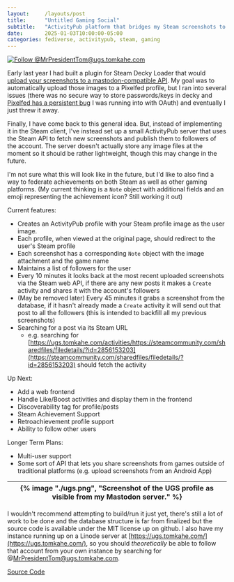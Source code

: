 ```yaml
---
layout:     /layouts/post
title:      "Untitled Gaming Social"
subtitle:   "ActivityPub platform that bridges my Steam screenshots to the social web"
date: 		2025-01-03T10:00:00-05:00
categories: fediverse, activitypub, steam, gaming
---
```


[![Follow @MrPresidentTom@ugs.tomkahe.com](https://fedi-badge.deno.dev/@MrPresidentTom@ugs.tomkahe.com/followers.svg?style=plastic)](https://ugs.tomkahe.com/user/MrPresidentTom)


Early last year I had built a plugin for Steam Decky Loader that would [upload your screenshots to a mastodon-compatible API](https://github.com/TomCasavant/DeckMastodonPoster).
My goal was to automatically upload those images to a Pixelfed profile, but I ran into several issues (there was no secure way to store passwords/keys 
in decky and [Pixelfed has a persistent bug](https://github.com/pixelfed/pixelfed/issues/2522) I was running into with OAuth) and eventually
I just threw it away. 

Finally, I have come back to this general idea. But, instead of implementing it in the Steam client, I've instead set up a small ActivityPub
server that uses the Steam API to fetch new screenshots and publish them to followers of the account. The server doesn't actually store any image files at the moment so it should be rather lightweight, though this may change in the future.

I'm not sure what this will look like in the future, but I'd like to also find a way to federate achievements on both Steam as well as other gaming platforms.
(My current thinking is a `Note` object with additional fields and an emoji representing the achievement icon? Still working it out)

Current features:
- Creates an ActivityPub profile with your Steam profile image as the user image. 
- Each profile, when viewed at the original page, should redirect to the user's Steam profile
- Each screenshot has a corresponding `Note` object with the image attachment and the game name
- Maintains a list of followers for the user
- Every 10 minutes it looks back at the most recent uploaded screenshots via the Steam web API, if there are any new posts it makes a `Create` activity and shares it with the account's followers
- (May be removed later) Every 45 minutes it grabs a screenshot from the database, if it hasn't already made a `Create` activity it will send out that post to all the followers (this is intended to backfill all my previous screenshots)
- Searching for a post via its Steam URL
  - e.g. searching for [https://ugs.tomkahe.com/activities/https://steamcommunity.com/sharedfiles/filedetails/?id=2856153203](https://steamcommunity.com/sharedfiles/filedetails/?id=2856153203) should fetch the activity

Up Next:
- Add a web frontend
- Handle Like/Boost activities and display them in the frontend
- Discoverability tag for profile/posts
- Steam Achievement Support
- Retroachievement profile support
- Ability to follow other users

Longer Term Plans:
- Multi-user support
- Some sort of API that lets you share screenshots from games outside of traditional platforms (e.g. upload screenshots from an Android App)

| {% image "./ugs.png", "Screenshot of the UGS profile as visible from my Mastodon server." %} |
| :--: |

I wouldn't recommend attempting to build/run it just yet, there's still a lot of work to be done and the database structure is far from finalized but the source code is available under the MIT license up on github.
I also have my instance running up on a Linode server at [https://ugs.tomkahe.com/](https://ugs.tomkahe.com/), so you should *theoretically* be able to follow that account from your own instance by searching for @MrPresidentTom@ugs.tomkahe.com.

[Source Code](https://github.com/TomCasavant/ugs)
